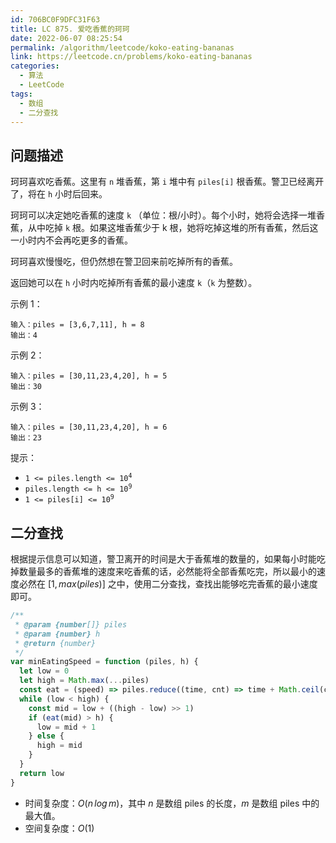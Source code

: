 ```yaml
---
id: 706BC0F9DFC31F63
title: LC 875. 爱吃香蕉的珂珂
date: 2022-06-07 08:25:54
permalink: /algorithm/leetcode/koko-eating-bananas
link: https://leetcode.cn/problems/koko-eating-bananas
categories:
  - 算法
  - LeetCode
tags:
  - 数组
  - 二分查找
---
```


<Level :type='2'/>

## 问题描述

珂珂喜欢吃香蕉。这里有 `n` 堆香蕉，第 `i` 堆中有 `piles[i]` 根香蕉。警卫已经离开了，将在 `h` 小时后回来。

珂珂可以决定她吃香蕉的速度 `k` （单位：根/小时）。每个小时，她将会选择一堆香蕉，从中吃掉 `k` 根。如果这堆香蕉少于 k 根，她将吃掉这堆的所有香蕉，然后这一小时内不会再吃更多的香蕉。

珂珂喜欢慢慢吃，但仍然想在警卫回来前吃掉所有的香蕉。

返回她可以在 `h` 小时内吃掉所有香蕉的最小速度 `k`（`k` 为整数）。

示例 1：

```text
输入：piles = [3,6,7,11], h = 8
输出：4
```

示例 2：

```text
输入：piles = [30,11,23,4,20], h = 5
输出：30
```

示例 3：

```text
输入：piles = [30,11,23,4,20], h = 6
输出：23
```

提示：

- <code>1 <= piles.length <= 10<sup>4</sup></code>
- <code>piles.length <= h <= 10<sup>9</sup></code>
- <code>1 <= piles[i] <= 10<sup>9</sup></code>

## 二分查找

根据提示信息可以知道，警卫离开的时间是大于香蕉堆的数量的，如果每小时能吃掉数量最多的香蕉堆的速度来吃香蕉的话，必然能将全部香蕉吃完，所以最小的速度必然在 $[1, max(piles)]$ 之中，使用二分查找，查找出能够吃完香蕉的最小速度即可。

```javascript
/**
 * @param {number[]} piles
 * @param {number} h
 * @return {number}
 */
var minEatingSpeed = function (piles, h) {
  let low = 0
  let high = Math.max(...piles)
  const eat = (speed) => piles.reduce((time, cnt) => time + Math.ceil(cnt / speed), 0)
  while (low < high) {
    const mid = low + ((high - low) >> 1)
    if (eat(mid) > h) {
      low = mid + 1
    } else {
      high = mid
    }
  }
  return low
}
```

- 时间复杂度：$O(n \, log \, m )$，其中 $n$ 是数组 $\text{piles}$ 的长度，$m$ 是数组 $\text{piles}$ 中的最大值。
- 空间复杂度：$O(1)$
